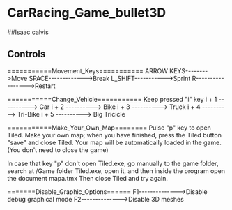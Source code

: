 # CarRacing_Game_bullet3D

##Isaac calvis

## Controls

===========Movement_Keys===========
ARROW KEYS-------->Move
SPACE------------->Break
L_SHIFT----------->Sprint
R----------------->Restart

===========Change_Vehicle===========
Keep pressed "i" key
i + 1 ----------> Car
i + 2 ----------> Bike
i + 3 ----------> Truck
i + 4 ----------> Tri-Bike
i + 5 ----------> Big Tricicle

===========Make_Your_Own_Map========
Pulse "p" key to open Tiled.
Make your own map; when you have finished, press the Tiled button "save" and close Tiled.
Your map will be automatically loaded in the game. (You don't need to close the game)

In case that key "p" don't open Tiled.exe, go manually to the game folder, search at
/Game folder Tiled.exe, open it, and then inside the program open the document mapa.tmx
Then close Tiled and try again.

=======Disable_Graphic_Options======
F1-------------->Disable debug graphical mode 
F2-------------->Disable 3D meshes